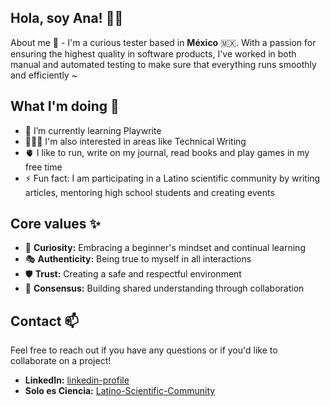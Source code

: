 ## Hola, soy Ana! 👋🏻

About me 🔭 - I'm a curious tester based in **México** 🇲🇽. With a passion for ensuring the highest quality in software products, I've worked in both manual and automated testing to make sure that everything runs smoothly and efficiently ~

## What I'm doing 🌱
- 🌱 I’m currently learning Playwrite
- 👩🏻‍🔬 I'm also interested in areas like Technical Writing
- 🫀 I like to run, write on my journal, read books and play games in my free time
- ⚡️ Fun fact: I am participating in a Latino scientific community by writing articles, mentoring high school students and creating events

## Core values ✨
- 🍏 **Curiosity:** Embracing a beginner's mindset and continual learning
- 🎭 **Authenticity:** Being true to myself in all interactions
- 🛡️ **Trust:** Creating a safe and respectful environment
- 🤝 **Consensus:** Building shared understanding through collaboration

## Contact 📫

Feel free to reach out if you have any questions or if you'd like to collaborate on a project!

- **LinkedIn:** [linkedin-profile](https://www.linkedin.com/in/akochoamadrid/)
- **Solo es Ciencia:** [Latino-Scientific-Community](https://soloesciencia.com/)
